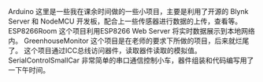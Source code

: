 Arduino
这里是一些我在课余时间做的一些小项目，主要是利用了开源的 Blynk Server 和 NodeMCU 开发板，配合上一些传感器进行数据的上传，查看等。
ESP8266Room
这个项目利用ESP8266 Web Server 将实时数据展示到本地网络内。
GreenhouseMonitor
这个项目是在老师的要求下所做的项目，后来就烂尾了。
这个项目通过ICC总线访问器件，读取器件读取的模拟值。
SerialControlSmallCar
非常简单的串口通信控制小车，器件组装和代码编写用了一下午时间。
